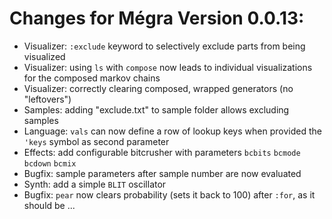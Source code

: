 # Changes for Mégra Version 0.0.13:

* Visualizer: `:exclude` keyword to selectively exclude parts from being visualized
* Visualizer: using `ls` with `compose` now leads to individual visualizations for the composed markov chains
* Visualizer: correctly clearing composed, wrapped generators (no "leftovers")
* Samples: adding "exclude.txt" to sample folder allows excluding samples
* Language: `vals` can now define a row of lookup keys when provided the `'keys` symbol as second parameter
* Effects: add configurable bitcrusher with parameters `bcbits` `bcmode` `bcdown` `bcmix`
* Bugfix: sample parameters after sample number are now evaluated
* Synth: add a simple `BLIT` oscillator
* Bugfix: `pear` now clears probability (sets it back to 100) after `:for`, as it should be ...
